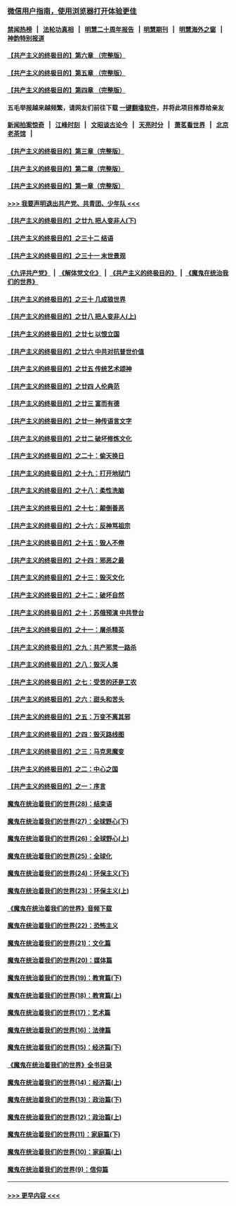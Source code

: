 ### [微信用户指南，使用浏览器打开体验更佳](https://github.com/gfw-breaker/banned-news1/blob/master/indexes/wechat-guide.md?t=0)
#### [禁闻热榜](热点新闻.md?t=0)  &nbsp;&nbsp;|&nbsp;&nbsp; [法轮功真相](https://github.com/gfw-breaker/truth/blob/master/README.md?t=0) &nbsp;&nbsp;|&nbsp;&nbsp; [明慧二十周年报告](https://github.com/gfw-breaker/mh-reports/blob/master/README.md?t=0) &nbsp;&nbsp;|&nbsp;&nbsp;[明慧期刊](https://github.com/gfw-breaker/mh-qikan) &nbsp;&nbsp;|&nbsp;&nbsp; [明慧海外之窗](https://github.com/gfw-breaker/mh-news/blob/master/README.md?t=0) &nbsp;&nbsp;|&nbsp;&nbsp; [神韵特别报道](https://github.com/gfw-breaker/mh-news/blob/master/shenyun.md?t=0)
#### [【共产主义的终极目的】第六章 （完整版）](../pages/nsc422/n11428913.md?t=02141755) 
#### [【共产主义的终极目的】第五章 （完整版）](../pages/nsc422/n11428912.md?t=02141755) 
#### [【共产主义的终极目的】第四章 （完整版）](../pages/nsc422/n11428907.md?t=02141755) 
#### 五毛举报越来越频繁，请网友们前往下载 [一键翻墙软件](https://github.com/gfw-breaker/ssr-accounts)，并将此项目推荐给亲友
#### [新闻拍案惊奇](https://github.com/gfw-breaker/banned-news1/blob/master/pages/link4.md) &nbsp;&nbsp;|&nbsp;&nbsp; [江峰时刻](https://github.com/gfw-breaker/banned-news1/blob/master/pages/link4.md) &nbsp;&nbsp;|&nbsp;&nbsp; [文昭谈古论今](https://github.com/gfw-breaker/banned-news1/blob/master/pages/link4.md) &nbsp;&nbsp;|&nbsp;&nbsp; [天亮时分](https://github.com/gfw-breaker/banned-news1/blob/master/pages/link4.md) &nbsp;&nbsp;|&nbsp;&nbsp; [萧茗看世界](https://github.com/gfw-breaker/banned-news1/blob/master/pages/link4.md) &nbsp;&nbsp;|&nbsp;&nbsp; [北京老茶馆](https://github.com/gfw-breaker/banned-news1/blob/master/pages/link4.md) &nbsp;&nbsp;|&nbsp;&nbsp; 
#### [【共产主义的终极目的】第三章（完整版）](../pages/nsc422/n11428848.md?t=02141755) 
#### [【共产主义的终极目的】第二章（完整版）](../pages/nsc422/n11428831.md?t=02141755) 
#### [【共产主义的终极目的】第一章（完整版）](../pages/nsc422/n11417651.md?t=02141755) 
#### [>>> 我要声明退出共产党、共青团、少年队 <<<](https://github.com/begood0513/goodnews/blob/master/quit/letter.md) 
#### [【共产主义的终极目的】之廿九 把人变非人(下)](../pages/nsc422/n11344140.md?t=02141755) 
#### [【共产主义的终极目的】之三十二 结语](../pages/nsc422/n11360535.md?t=02141755) 
#### [【共产主义的终极目的】之三十一 末世景观](../pages/nsc422/n11351129.md?t=02141755) 
#### [《九评共产党》](https://github.com/begood0513/9ping.md/blob/master/README.md) &nbsp;|&nbsp; [《解体党文化》](../../../../jtdwh.md/blob/master/README.md)  &nbsp;|&nbsp; [《共产主义的终极目的》](../../../../gczydzjmd.md/blob/master/README.md) &nbsp;|&nbsp; [《魔鬼在统治我们的世界》](../../../../mgztzwmdsj.md/blob/master/README.md) 
#### [【共产主义的终极目的】之三十 几成狼世界](../pages/nsc422/n11348280.md?t=02141755) 
#### [【共产主义的终极目的】之廿八 把人变非人(上)](../pages/nsc422/n11340492.md?t=02141755) 
#### [【共产主义的终极目的】之廿七 以恨立国](../pages/nsc422/n11336944.md?t=02141755) 
#### [【共产主义的终极目的】之廿六 中共对抗普世价值](../pages/nsc422/n11324785.md?t=02141755) 
#### [【共产主义的终极目的】之廿五 传统艺术颂神](../pages/nsc422/n11296396.md?t=02141755) 
#### [【共产主义的终极目的】之廿四 人伦典范](../pages/nsc422/n11296397.md?t=02141755) 
#### [【共产主义的终极目的】之廿三 富而有德](../pages/nsc422/n11283598.md?t=02141755) 
#### [【共产主义的终极目的】之廿一 神传语言文字](../pages/nsc422/n11263265.md?t=02141755) 
#### [【共产主义的终极目的】之廿二 破坏修炼文化](../pages/nsc422/n11245728.md?t=02141755) 
#### [【共产主义的终极目的】之二十：偷天换日](../pages/nsc422/n11238846.md?t=02141755) 
#### [【共产主义的终极目的】之十九：打开地狱门](../pages/nsc422/n11206376.md?t=02141755) 
#### [【共产主义的终极目的】之十八：柔性洗脑](../pages/nsc422/n11199994.md?t=02141755) 
#### [【共产主义的终极目的】之十七：颠倒善恶](../pages/nsc422/n11179782.md?t=02141755) 
#### [【共产主义的终极目的】之十六：反神骂祖宗](../pages/nsc422/n11166798.md?t=02141755) 
#### [【共产主义的终极目的】之十五：毁人不倦](../pages/nsc422/n11166792.md?t=02141755) 
#### [【共产主义的终极目的】之十四：邪恶之最](../pages/nsc422/n11150249.md?t=02141755) 
#### [【共产主义的终极目的】之十三：毁灭文化](../pages/nsc422/n11135227.md?t=02141755) 
#### [【共产主义的终极目的】之十二：破坏自然](../pages/nsc422/n11135214.md?t=02141755) 
#### [【共产主义的终极目的】之十：苏俄预演 中共登台](../pages/nsc422/n11118424.md?t=02141755) 
#### [【共产主义的终极目的】之十一：屠杀精英](../pages/nsc422/n11118442.md?t=02141755) 
#### [【共产主义的终极目的】之九：共产邪灵一路杀](../pages/nsc422/n11114139.md?t=02141755) 
#### [【共产主义的终极目的】之八：毁灭人类](../pages/nsc422/n11108503.md?t=02141755) 
#### [【共产主义的终极目的】之七：受苦的还是工农](../pages/nsc422/n11101809.md?t=02141755) 
#### [【共产主义的终极目的】之六：甜头和苦头](../pages/nsc422/n11096971.md?t=02141755) 
#### [【共产主义的终极目的】之五：万变不离其邪](../pages/nsc422/n11091285.md?t=02141755) 
#### [【共产主义的终极目的】之四：毁灭路线图](../pages/nsc422/n11086284.md?t=02141755) 
#### [【共产主义的终极目的】之三：马克思魔变](../pages/nsc422/n11061941.md?t=02141755) 
#### [【共产主义的终极目的】之二：中心之国](../pages/nsc422/n11047728.md?t=02141755) 
#### [【共产主义的终极目的】之一：序言](../pages/nsc422/n11086077.md?t=02141755) 
#### [魔鬼在统治着我们的世界(28)：结束语](../pages/nsc422/n10936246.md?t=02141755) 
#### [魔鬼在统治着我们的世界(27)：全球野心(下)](../pages/nsc422/n10928319.md?t=02141755) 
#### [魔鬼在统治着我们的世界(26)：全球野心(上)](../pages/nsc422/n10900318.md?t=02141755) 
#### [魔鬼在统治着我们的世界(25)：全球化](../pages/nsc422/n10788205.md?t=02141755) 
#### [魔鬼在统治着我们的世界(24)：环保主义(下)](../pages/nsc422/n10695307.md?t=02141755) 
#### [魔鬼在统治着我们的世界(23)：环保主义(上)](../pages/nsc422/n10688613.md?t=02141755) 
#### [《魔鬼在统治着我们的世界》音频下载](../pages/nsc422/n10635553.md?t=02141755) 
#### [魔鬼在统治着我们的世界(22)：恐怖主义](../pages/nsc422/n10614727.md?t=02141755) 
#### [魔鬼在统治着我们的世界(21)：文化篇](../pages/nsc422/n10597706.md?t=02141755) 
#### [魔鬼在统治着我们的世界(20)：媒体篇](../pages/nsc422/n10586579.md?t=02141755) 
#### [魔鬼在统治着我们的世界(19)：教育篇(下)](../pages/nsc422/n10564808.md?t=02141755) 
#### [魔鬼在统治着我们的世界(18)：教育篇(上)](../pages/nsc422/n10526970.md?t=02141755) 
#### [魔鬼在统治着我们的世界(17)：艺术篇](../pages/nsc422/n10499093.md?t=02141755) 
#### [魔鬼在统治着我们的世界(16)：法律篇](../pages/nsc422/n10485969.md?t=02141755) 
#### [魔鬼在统治着我们的世界(15)：经济篇(下)](../pages/nsc422/n10469975.md?t=02141755) 
#### [《魔鬼在统治着我们的世界》全书目录](../pages/nsc422/n10464261.md?t=02141755) 
#### [魔鬼在统治着我们的世界(14)：经济篇(上)](../pages/nsc422/n10457370.md?t=02141755) 
#### [魔鬼在统治着我们的世界(13)：政治篇(下)](../pages/nsc422/n10448270.md?t=02141755) 
#### [魔鬼在统治着我们的世界(12)：政治篇(上)](../pages/nsc422/n10444576.md?t=02141755) 
#### [魔鬼在统治着我们的世界(11)：家庭篇(下)](../pages/nsc422/n10440961.md?t=02141755) 
#### [魔鬼在统治着我们的世界(10)：家庭篇(上)](../pages/nsc422/n10435448.md?t=02141755) 
#### [魔鬼在统治着我们的世界(9)：信仰篇](../pages/nsc422/n10432159.md?t=02141755) 

----
#### [ >>> 更早内容 <<< ](../indexes/nsc422-earlier.md)
